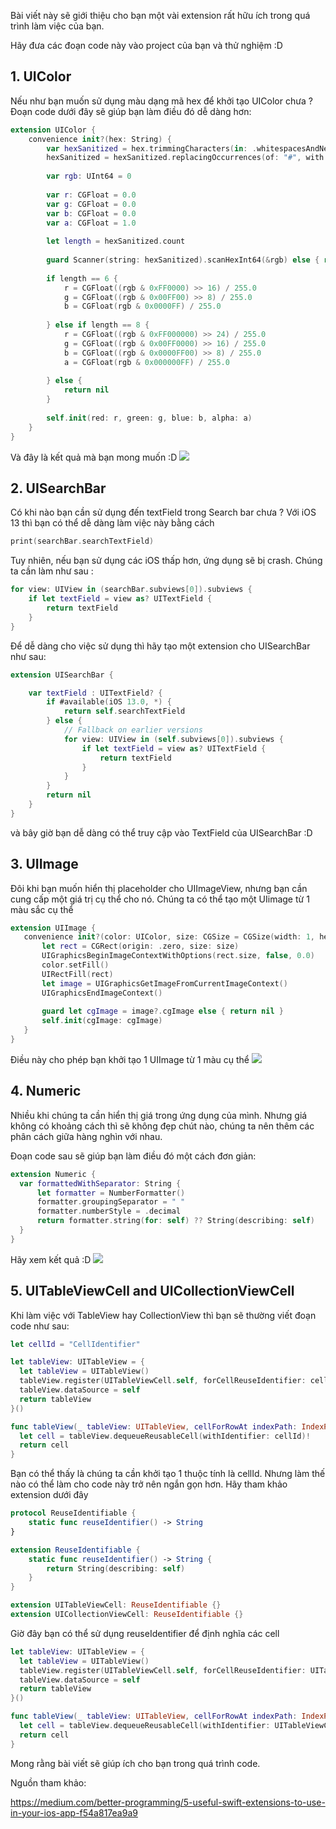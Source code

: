 Bài viết này sẽ giới thiệu cho bạn một vài extension rất hữu ích trong quá trình làm việc của bạn. 

Hãy đưa các đoạn code này vào project của bạn và thử nghiệm :D

## 1. UIColor
Nếu như bạn muốn sử dụng màu dạng mã hex để khởi tạo UIColor chưa ? Đoạn code dưới đây sẽ giúp bạn làm điều đó dễ dàng hơn:
```swift
extension UIColor {
    convenience init?(hex: String) {
        var hexSanitized = hex.trimmingCharacters(in: .whitespacesAndNewlines)
        hexSanitized = hexSanitized.replacingOccurrences(of: "#", with: "")
        
        var rgb: UInt64 = 0
        
        var r: CGFloat = 0.0
        var g: CGFloat = 0.0
        var b: CGFloat = 0.0
        var a: CGFloat = 1.0
        
        let length = hexSanitized.count
        
        guard Scanner(string: hexSanitized).scanHexInt64(&rgb) else { return nil }
        
        if length == 6 {
            r = CGFloat((rgb & 0xFF0000) >> 16) / 255.0
            g = CGFloat((rgb & 0x00FF00) >> 8) / 255.0
            b = CGFloat(rgb & 0x0000FF) / 255.0
            
        } else if length == 8 {
            r = CGFloat((rgb & 0xFF000000) >> 24) / 255.0
            g = CGFloat((rgb & 0x00FF0000) >> 16) / 255.0
            b = CGFloat((rgb & 0x0000FF00) >> 8) / 255.0
            a = CGFloat(rgb & 0x000000FF) / 255.0
            
        } else {
            return nil
        }
        
        self.init(red: r, green: g, blue: b, alpha: a)
    }
}
```
Và đây là kết quả mà bạn mong muốn :D
![](https://images.viblo.asia/7fcd24b3-8f1f-49f7-a61d-bd6c02ad2395.png)

## 2. UISearchBar
Có khi nào bạn cần sử dụng đến textField trong Search bar chưa ?
Với iOS 13 thì bạn có thể dễ dàng làm việc này bằng cách 

```swift
print(searchBar.searchTextField)
```

Tuy nhiên, nếu bạn sử dụng các iOS thấp hơn, ứng dụng sẽ bị crash. Chúng ta cần làm như sau :

```swift 
for view: UIView in (searchBar.subviews[0]).subviews {
    if let textField = view as? UITextField {
        return textField
    }
}
```

Để dễ dàng cho việc sử dụng thì hãy tạo một extension cho UISearchBar như sau:

```swift
extension UISearchBar {

    var textField : UITextField? {
        if #available(iOS 13.0, *) {
            return self.searchTextField
        } else {
            // Fallback on earlier versions
            for view: UIView in (self.subviews[0]).subviews {
                if let textField = view as? UITextField {
                    return textField
                }
            }
        }
        return nil
    }
}
```

và bây giờ bạn dễ dàng có thể truy cập vào TextField của UISearchBar :D

## 3. UIImage
Đôi khi bạn muốn hiển thị placeholder cho UIImageView, nhưng bạn cần cung cấp một giá trị cụ thể cho nó. 
Chúng ta có thể tạo một UIimage từ 1 màu sắc cụ thể 
 ```swift
extension UIImage {
    convenience init?(color: UIColor, size: CGSize = CGSize(width: 1, height: 1)) {
        let rect = CGRect(origin: .zero, size: size)
        UIGraphicsBeginImageContextWithOptions(rect.size, false, 0.0)
        color.setFill()
        UIRectFill(rect)
        let image = UIGraphicsGetImageFromCurrentImageContext()
        UIGraphicsEndImageContext()
        
        guard let cgImage = image?.cgImage else { return nil }
        self.init(cgImage: cgImage)
    }
}
```

Điều này cho phép bạn khởi tạo 1 UIImage từ 1 màu cụ thể 
![](https://images.viblo.asia/b33fc825-f729-4a8f-9af1-047c17db4768.png)

## 4. Numeric
 Nhiều khi chúng ta cần hiển thị giá trong ứng dụng của mình. Nhưng giá không có khoảng cách thì sẽ không đẹp chút nào, chúng ta nên thêm các phân cách giữa hàng nghìn với nhau.
 
 Đoạn code sau sẽ giúp bạn làm điều đó một cách đơn giản: 
  ```swift
 extension Numeric {
    var formattedWithSeparator: String {
        let formatter = NumberFormatter()
        formatter.groupingSeparator = " "
        formatter.numberStyle = .decimal
        return formatter.string(for: self) ?? String(describing: self)
    }
}
 ```
 
 Hãy xem kết quả :D
 ![](https://images.viblo.asia/71a5e5d6-9160-4dba-8f60-a93f55f7e3d9.png)

## 5. UITableViewCell and UICollectionViewCell
Khi làm việc với TableView hay CollectionView thì bạn sẽ thường viết đoạn code như sau:
  ```swift
let cellId = "CellIdentifier"

let tableView: UITableView = {
    let tableView = UITableView()
    tableView.register(UITableViewCell.self, forCellReuseIdentifier: cellId)
    tableView.dataSource = self
    return tableView
}()

func tableView(_ tableView: UITableView, cellForRowAt indexPath: IndexPath) -> UITableViewCell {
    let cell = tableView.dequeueReusableCell(withIdentifier: cellId)!
    return cell
}
 ```
 Bạn có thể thấy là chúng ta cần khởi tạo 1 thuộc tính là cellId. Nhưng làm thế nào có thể làm cho code này trở nên ngắn gọn hơn. Hãy tham khảo extension dưới đây
   ```swift
 protocol ReuseIdentifiable {
       static func reuseIdentifier() -> String
}

extension ReuseIdentifiable {
       static func reuseIdentifier() -> String {
           return String(describing: self)
       }
}

extension UITableViewCell: ReuseIdentifiable {}
extension UICollectionViewCell: ReuseIdentifiable {}
  ```

Giờ đây bạn có thể sử dụng reuseIdentifier để định nghĩa các cell
  ```swift
let tableView: UITableView = {
    let tableView = UITableView()
    tableView.register(UITableViewCell.self, forCellReuseIdentifier: UITableViewCell.reuseIdentifier())
    tableView.dataSource = self
    return tableView
}()

func tableView(_ tableView: UITableView, cellForRowAt indexPath: IndexPath) -> UITableViewCell {
    let cell = tableView.dequeueReusableCell(withIdentifier: UITableViewCell.reuseIdentifier())!
    return cell
}
  ```
  
  Mong rằng bài viết sẽ giúp ích cho bạn trong quá trình code. 
  
  Nguồn tham khảo:
  
  https://medium.com/better-programming/5-useful-swift-extensions-to-use-in-your-ios-app-f54a817ea9a9